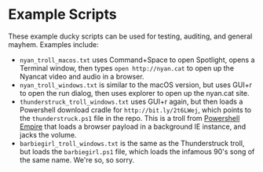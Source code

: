 # Example Scripts

These example ducky scripts can be used for testing, auditing, and general mayhem. Examples include:
- `nyan_troll_macos.txt` uses Command+Space to open Spotlight, opens a Terminal window, then types `open http://nyan.cat` to open up the Nyancat video and audio in a browser.
- `nyan_troll_windows.txt` is similar to the macOS version, but uses GUI+r to open the run dialog, then uses explorer to open up the nyan.cat site.
- `thunderstruck_troll_windows.txt` uses GUI+r again, but then loads a Powershell download cradle for `http://bit.ly/2t6LWej`, which points to the `thunderstruck.ps1` file in the repo. This is a troll from [Powershell Empire](https://www.powershellempire.com) that loads a browser payload in a background IE instance, and jacks the volume.
- `barbiegirl_troll_windows.txt` is the same as the Thunderstruck troll, but loads the `barbiegirl.ps1` file, which loads the infamous 90's song of the same name. We're so, so sorry.
